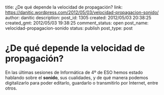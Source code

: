 title: ¿De qué depende la velocidad de propagación?
link: https://danitic.wordpress.com/2012/05/03/velocidad-propagacion-sonido/
author: danitic
description: 
post_id: 1305
created: 2012/05/03 20:38:25
created_gmt: 2012/05/03 19:38:25
comment_status: open
post_name: velocidad-propagacion-sonido
status: publish
post_type: post

# ¿De qué depende la velocidad de propagación?

En las últimas sesiones de Informática de 4º de ESO hemos estado hablando sobre el **sonido**, sus cualidades, y de qué manera podemos digitalizarlo para poder editarlo, guardarlo o transmitirlo por Internet, entre otros.